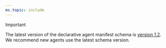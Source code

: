```yaml
---
ms.topic: include
---
```


<!-- markdownlint-disable MD041 -->

> [!IMPORTANT]
> The latest version of the declarative agent manifest schema is [version 1.2](../declarative-agent-manifest-1.2.md). We recommend new agents use the latest schema version.

